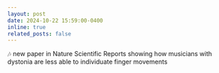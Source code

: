 ```yaml
---
layout: post
date: 2024-10-22 15:59:00-0400
inline: true
related_posts: false
---
```


:notes: new paper in Nature Scientific Reports showing how musicians with dystonia are less able to individuate finger movements 
